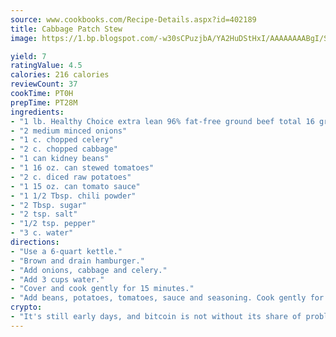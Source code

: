 ```yaml
---
source: www.cookbooks.com/Recipe-Details.aspx?id=402189
title: Cabbage Patch Stew
image: https://1.bp.blogspot.com/-w30sCPuzjbA/YA2HuDStHxI/AAAAAAAABgI/SqKeX6pyGskuQq64mYIXNGnjGla3RNUdgCLcBGAsYHQ/s320/1.png

yield: 7
ratingValue: 4.5
calories: 216 calories
reviewCount: 37
cookTime: PT0H
prepTime: PT28M
ingredients:
- "1 lb. Healthy Choice extra lean 96% fat-free ground beef total 16 grams fat"
- "2 medium minced onions"
- "1 c. chopped celery"
- "2 c. chopped cabbage"
- "1 can kidney beans"
- "1 16 oz. can stewed tomatoes"
- "2 c. diced raw potatoes"
- "1 15 oz. can tomato sauce"
- "1 1/2 Tbsp. chili powder"
- "2 Tbsp. sugar"
- "2 tsp. salt"
- "1/2 tsp. pepper"
- "3 c. water"
directions:
- "Use a 6-quart kettle."
- "Brown and drain hamburger."
- "Add onions, cabbage and celery."
- "Add 3 cups water."
- "Cover and cook gently for 15 minutes."
- "Add beans, potatoes, tomatoes, sauce and seasoning. Cook gently for 30 minutes or until vegetables are tender."
crypto:
- "It's still early days, and bitcoin is not without its share of problems."
---
```


